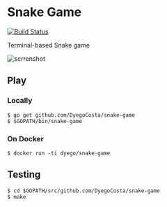 # Snake Game

[![Build Status](https://travis-ci.org/DyegoCosta/snake-game.svg?branch=master)](https://travis-ci.org/DyegoCosta/snake-game)

Terminal-based Snake game

![scrrenshot](http://i.imgur.com/pHf4fjt.gif)

## Play

### Locally

```
$ go get github.com/DyegoCosta/snake-game
$ $GOPATH/bin/snake-game
```

### On Docker 

```
$ docker run -ti dyego/snake-game
```

## Testing

```
$ cd $GOPATH/src/github.com/DyegoCosta/snake-game
$ make
```
